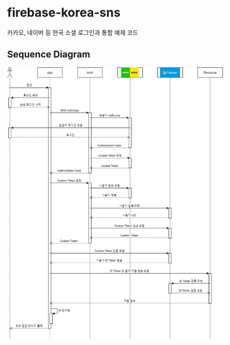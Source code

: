 # firebase-korea-sns
카카오, 네이버 등 한국 소셜 로그인과 통합 예제 코드

## Sequence Diagram
![SequenceDiagram](./firebase-ksns-seq.png)
